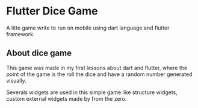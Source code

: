 # Flutter Dice Game

A litte game write to run on mobile using dart language and flutter framework.

## About dice game

This game was made in my first lessons about dart and flutter, where the point of the game is the roll the dice and have a random number generated visually.

Severals widgets are used in this simple game like structure widgets, custom external widgets made by from the zero.
